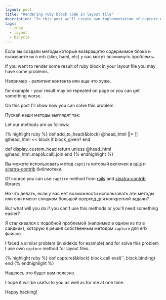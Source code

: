 ```yaml
---
layout: post
title: "Rendering ruby block code in layout file"
description: "In this post we'll create own implementation of capture method for rendering ruby block code in layout file"
tags:
  - ruby
  - layout
  - bicycle
---
```


Если вы создали методы которые возвращатю содержимое блока и вызываете их в erb (slim, haml, etc) у вас могут возникнуть проблемы.

If you want to render some result of ruby block in your layout file you may have some problems.

Например - репитинг контента или еще что хуже.

for example - your result may be repeated on page or you can get something worse.

On this post I'll show how you can solve this problem.

Пускай наши методы выглядят так:

Let our methods are as follows:

{% highlight ruby %}
def add_to_head(&block)
  @head_html ||= []
  @head_html << block if block_given?
end

def display_custom_head
  return unless @head_html
  @head_html.map(&:call).join
end
{% endhighlight %}

Вы можете использовать метод `captire` который включен в [rails](http://api.rubyonrails.org/classes/ActionView/Helpers/CaptureHelper.html#method-i-capture) и [sinatra-contrib](https://github.com/sinatra/sinatra-contrib#common-extensions) библиотеки.

Of cource you can use `captire` method from [rails](http://api.rubyonrails.org/classes/ActionView/Helpers/CaptureHelper.html#method-i-capture) and [sinatra-contrib](https://github.com/sinatra/sinatra-contrib#common-extensions) librares.

Но что делать, если у вас нет возможности использовать эти методы или они имеют слишком большой оверхед для конкретной задачи?

But what will you do if you can't use this methods or you'll need something easier?

Я сталкивался с подобной проблемой (например в одном из пр в сайдкик), которую я решил собственным методом `capture` для erb файлов

I faced a similar problem (in sidekiq for example) and for solve this problem I use own `capture` method for layout files.

{% highlight ruby %}
def capture(&block)
  block.call
  eval('', block.binding)
end
{% endhighlight %}

Надеюсь это будет вам полезно.

I hope it will be useful to you  as well as for me at one time.

Happy hacking!
